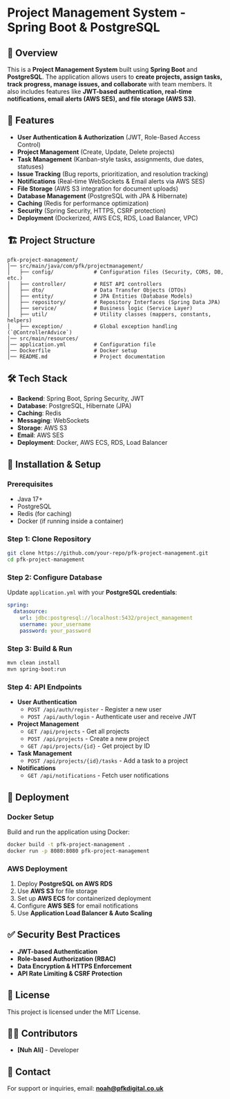 # Project Management System - Spring Boot & PostgreSQL

## 📌 Overview
This is a **Project Management System** built using **Spring Boot** and **PostgreSQL**. The application allows users to **create projects, assign tasks, track progress, manage issues, and collaborate** with team members. It also includes features like **JWT-based authentication, real-time notifications, email alerts (AWS SES), and file storage (AWS S3).**

## 🚀 Features
- **User Authentication & Authorization** (JWT, Role-Based Access Control)
- **Project Management** (Create, Update, Delete projects)
- **Task Management** (Kanban-style tasks, assignments, due dates, statuses)
- **Issue Tracking** (Bug reports, prioritization, and resolution tracking)
- **Notifications** (Real-time WebSockets & Email alerts via AWS SES)
- **File Storage** (AWS S3 integration for document uploads)
- **Database Management** (PostgreSQL with JPA & Hibernate)
- **Caching** (Redis for performance optimization)
- **Security** (Spring Security, HTTPS, CSRF protection)
- **Deployment** (Dockerized, AWS ECS, RDS, Load Balancer, VPC)

## 🏗️ Project Structure
```
pfk-project-management/
│── src/main/java/com/pfk/projectmanagement/
│   ├── config/             # Configuration files (Security, CORS, DB, etc.)
│   ├── controller/         # REST API controllers
│   ├── dto/                # Data Transfer Objects (DTOs)
│   ├── entity/             # JPA Entities (Database Models)
│   ├── repository/         # Repository Interfaces (Spring Data JPA)
│   ├── service/            # Business logic (Service Layer)
│   ├── util/               # Utility classes (mappers, constants, helpers)
│   ├── exception/          # Global exception handling (`@ControllerAdvice`)
│── src/main/resources/
│── application.yml         # Configuration file
│── Dockerfile              # Docker setup
│── README.md               # Project documentation
```

## 🛠️ Tech Stack
- **Backend**: Spring Boot, Spring Security, JWT
- **Database**: PostgreSQL, Hibernate (JPA)
- **Caching**: Redis
- **Messaging**: WebSockets
- **Storage**: AWS S3
- **Email**: AWS SES
- **Deployment**: Docker, AWS ECS, RDS, Load Balancer

## 🔧 Installation & Setup
### Prerequisites
- Java 17+
- PostgreSQL
- Redis (for caching)
- Docker (if running inside a container)

### Step 1: Clone Repository
```bash
git clone https://github.com/your-repo/pfk-project-management.git
cd pfk-project-management
```

### Step 2: Configure Database
Update `application.yml` with your **PostgreSQL credentials**:
```yaml
spring:
  datasource:
    url: jdbc:postgresql://localhost:5432/project_management
    username: your_username
    password: your_password
```

### Step 3: Build & Run
```bash
mvn clean install
mvn spring-boot:run
```

### Step 4: API Endpoints
- **User Authentication**
  - `POST /api/auth/register` - Register a new user
  - `POST /api/auth/login` - Authenticate user and receive JWT
- **Project Management**
  - `GET /api/projects` - Get all projects
  - `POST /api/projects` - Create a new project
  - `GET /api/projects/{id}` - Get project by ID
- **Task Management**
  - `POST /api/projects/{id}/tasks` - Add a task to a project
- **Notifications**
  - `GET /api/notifications` - Fetch user notifications
  
## 🚀 Deployment
### **Docker Setup**
Build and run the application using Docker:
```bash
docker build -t pfk-project-management .
docker run -p 8080:8080 pfk-project-management
```

### **AWS Deployment**
1. Deploy **PostgreSQL on AWS RDS**
2. Use **AWS S3** for file storage
3. Set up **AWS ECS** for containerized deployment
4. Configure **AWS SES** for email notifications
5. Use **Application Load Balancer & Auto Scaling**

## ✅ Security Best Practices
- **JWT-based Authentication**
- **Role-based Authorization (RBAC)**
- **Data Encryption & HTTPS Enforcement**
- **API Rate Limiting & CSRF Protection**

## 📜 License
This project is licensed under the MIT License.

## 👨‍💻 Contributors
- **[Nuh Ali]** - Developer

## 📧 Contact
For support or inquiries, email: **noah@pfkdigital.co.uk**

